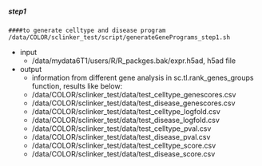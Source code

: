 ##### step1
```
####to generate celltype and disease program
/data/COLOR/sclinker_test/script/generateGenePrograms_step1.sh
```

* input
  * /data/mydata6T1/users/R/R_packges.bak/expr.h5ad, h5ad file
* output
  * information from different gene analysis in sc.tl.rank_genes_groups function, results like below:
  * /data/COLOR/sclinker_test/data/test_celltype_genescores.csv
  * /data/COLOR/sclinker_test/data/test_disease_genescores.csv
  * /data/COLOR/sclinker_test/data/test_celltype_logfold.csv
  * /data/COLOR/sclinker_test/data/test_disease_logfold.csv
  * /data/COLOR/sclinker_test/data/test_celltype_pval.csv
  * /data/COLOR/sclinker_test/data/test_disease_pval.csv
  * /data/COLOR/sclinker_test/data/test_celltype_score.csv
  * /data/COLOR/sclinker_test/data/test_disease_score.csv
